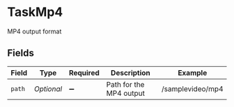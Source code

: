 # TaskMp4

MP4 output format


## Fields

| Field                   | Type                    | Required                | Description             | Example                 |
| ----------------------- | ----------------------- | ----------------------- | ----------------------- | ----------------------- |
| `path`                  | *Optional<String>*      | :heavy_minus_sign:      | Path for the MP4 output | /samplevideo/mp4        |